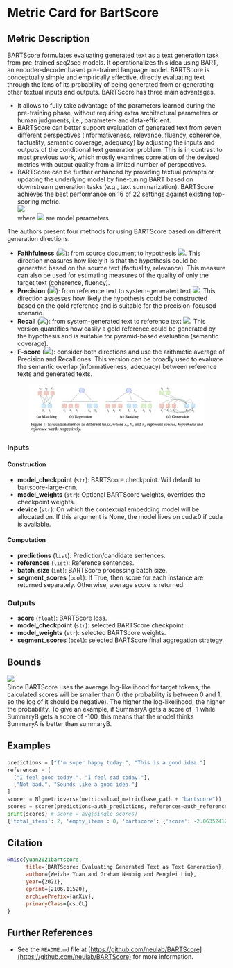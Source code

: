 # Metric Card for BartScore

## Metric Description
BARTScore formulates evaluating generated text as a text generation task from pre-trained seq2seq models. It operationalizes this idea using BART, an encoder-decoder based pre-trained language model. BARTScore is conceptually simple and empirically effective, directly evaluating text through the lens of its probability of being generated from or generating other textual inputs and outputs. BARTScore has three main advantages.<br>
- It allows to fully take advantage of the parameters learned during the pre-training phase, without requiring extra architectural parameters or human judgments, i.e., parameter- and data-efficient.<br>
- BARTScore can better support evaluation of generated text from seven different perspectives (informativeness, relevance, fluency, coherence, factuality, semantic coverage, adequacy) by adjusting the inputs and outputs of the conditional text generation problem. This is in contrast to most previous work, which mostly examines correlation of the devised metrics with output quality from a limited number of perspectives.<br>
- BARTScore can be further enhanced by providing textual prompts or updating the underlying model by fine-tuning BART based on downstream generation tasks (e.g., text summarization). BARTScore achieves the best performance on 16 of 22 settings against existing top-scoring metric.<br>
<img src="https://render.githubusercontent.com/render/math?math={BARTScore = \sum_{t=1}^m w_t log p(y_t|y_{<t},x,\theta)}##gh-light-mode-only"><br>
where <img src="https://render.githubusercontent.com/render/math?math={\theta}##gh-light-mode-only"> are model parameters.

The authors present four methods for using BARTScore based on different generation directions.<br>
- <b>Faithfulness</b> (<img src="https://render.githubusercontent.com/render/math?math={s \rightarrow h}##gh-light-mode-only">): from source document to hypothesis <img src="https://render.githubusercontent.com/render/math?math={p(h|s, \theta)}##gh-light-mode-only">. This direction measures how likely it is that the hypothesis could be generated based on the source text (factuality, relevance). This measure can also be used for estimating measures of the quality of only the target text (coherence, fluency).<br>
- <b>Precision</b> (<img src="https://render.githubusercontent.com/render/math?math={r \rightarrow h}##gh-light-mode-only">): from reference text to system-generated text <img src="https://render.githubusercontent.com/render/math?math={p(h|r, \theta)}##gh-light-mode-only">. This direction assesses how likely the hypothesis could be constructed based on the gold reference and is suitable for the precision-focused scenario.<br>
- <b>Recall</b> (<img src="https://render.githubusercontent.com/render/math?math={h \rightarrow r}##gh-light-mode-only">): from system-generated text to reference text <img src="https://render.githubusercontent.com/render/math?math={p(r|h, \theta)}##gh-light-mode-only">. This version quantifies how easily a gold reference could be generated by the hypothesis and is suitable for pyramid-based evaluation (semantic coverage).<br>
- <b>F-score</b> (<img src="https://render.githubusercontent.com/render/math?math={r \leftrightarrow h}##gh-light-mode-only">): consider both directions and use the arithmetic average of Precision and Recall ones. This version can be broadly used to evaluate the semantic overlap (informativeness, adequacy) between reference texts and generated texts.

<p align="center">
  <img src="../../../figures/metrics/bartscore/fig1.png" width="80%" title="BARTScore generative evaluation approach" alt="">
</p>

### Inputs
#### Construction
- **model_checkpoint** (`str`): BARTScore checkpoint. Will default to bartscore-large-cnn.
- **model_weights** (`str`): Optional BARTScore weights, overrides the checkpoint weights.
- **device** (`str`): On which the contextual embedding model will be allocated on. If this argument is None, the model lives on cuda:0 if cuda is available.
#### Computation
- **predictions** (`list`): Prediction/candidate sentences.
- **references** (`list`): Reference sentences.
- **batch_size** (`int`): BARTScore processing batch size.
- **segment_scores** (`bool`): If True, then score for each instance are returned separately. Otherwise, average score is returned.

### Outputs
- **score** (`float`): BARTScore loss.
- **model_checkpoint** (`str`): selected BARTScore checkpoint.
- **model_weights** (`str`): selected BARTScore weights.
- **segment_scores** (`bool`): selected BARTScore final aggregation strategy.

## Bounds
<img src="https://render.githubusercontent.com/render/math?math={]-inf,0[}##gh-light-mode-only"><br>
Since BARTScore uses the average log-likelihood for target tokens, the calculated scores will be smaller than 0 (the probability is between 0 and 1, so the log of it should be negative). The higher the
log-likelihood, the higher the probability. To give an example, if SummaryA gets a score of -1 while SummaryB gets a score of -100, this means that the model thinks SummaryA is better than summaryB.

## Examples
```python
predictions = ["I'm super happy today.", "This is a good idea."]
references = [
  ["I feel good today.", "I feel sad today."],
  ["Not bad.", "Sounds like a good idea."]
]
scorer = Nlgmetricverse(metrics=load_metric(base_path + "bartscore"))
scores = scorer(predictions=auth_predictions, references=auth_references) # max aggregation (default)
print(scores) # score = avg(single_scores)
{'total_items': 2, 'empty_items': 0, 'bartscore': {'score': -2.0635241270065308, 'model_checkpoint': 'bartscore-large-cnn', 'model_weights': None, 'segment_scores': False}}
```

## Citation
```bibtex
@misc{yuan2021bartscore,
      title={BARTScore: Evaluating Generated Text as Text Generation}, 
      author={Weizhe Yuan and Graham Neubig and Pengfei Liu},
      year={2021},
      eprint={2106.11520},
      archivePrefix={arXiv},
      primaryClass={cs.CL}
}
```

## Further References
- See the `README.md` file at [https://github.com/neulab/BARTScore](https://github.com/neulab/BARTScore) for more information.
